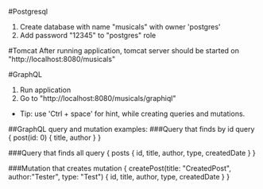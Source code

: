 #Postgresql
1) Create database with name "musicals" with owner 'postgres'
2) Add password "12345" to "postgres" role

#Tomcat
After running application, tomcat server should be started on "http://localhost:8080/musicals"

#GraphQL
1) Run application
2) Go to "http://localhost:8080/musicals/graphiql"

* Tip: use 'Ctrl + space' for hint, while creating queries and mutations.

##GraphQL query and mutation examples:
###Query that finds by id 
query
{
    post(id: 0) 
    {
        title,
        author
    }
}

###Query that finds all
query 
{
    posts 
    {
        id,
        title,
        author,
        type,
        createdDate
    }
}

###Mutation that creates
mutation
{
    createPost(title: "CreatedPost", author:"Tester", type: "Test")
    {
        id,
        title,
        author,
        type,
        createdDate
    }
}